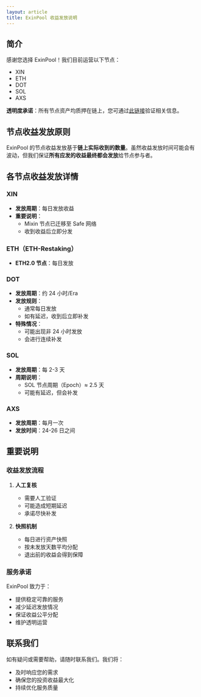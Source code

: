 ```yaml
---
layout: article
title: ExinPool 收益发放说明
---
```


## 简介

感谢您选择 ExinPool！我们目前运营以下节点：
- XIN
- ETH
- DOT
- SOL
- AXS

**透明度承诺**：所有节点资产均质押在链上，您可通过[此链接](#)验证相关信息。

## 节点收益发放原则

ExinPool 的节点收益发放基于**链上实际收到的数量**。虽然收益发放时间可能会有波动，但我们保证**所有应发的收益最终都会发放**给节点参与者。

## 各节点收益发放详情

### XIN
- **发放周期**：每日发放收益
- **重要说明**：
  - Mixin 节点已迁移至 Safe 网络
  - 收到收益后立即分发

### ETH（ETH-Restaking）
- **ETH2.0 节点**：每日发放

### DOT
- **发放周期**：约 24 小时/Era
- **发放规则**：
  - 通常每日发放
  - 如有延迟，收到后立即补发
- **特殊情况**：
  - 可能出现非 24 小时发放
  - 会进行连续补发

### SOL
- **发放周期**：每 2-3 天
- **周期说明**：
  - SOL 节点周期（Epoch）≈ 2.5 天
  - 可能有延迟，但会补发

### AXS
- **发放周期**：每月一次
- **发放时间**：24-26 日之间

## 重要说明

### 收益发放流程
1. **人工复核**
   - 需要人工验证
   - 可能造成短期延迟
   - 承诺尽快补发

2. **快照机制**
   - 每日进行资产快照
   - 按未发放天数平均分配
   - 退出前的收益会得到保障

### 服务承诺
ExinPool 致力于：
- 提供稳定可靠的服务
- 减少延迟发放情况
- 保证收益公平分配
- 维护透明运营

## 联系我们

如有疑问或需要帮助，请随时联系我们。我们将：
- 及时响应您的需求
- 确保您的投资收益最大化
- 持续优化服务质量